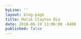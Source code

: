 ```yaml
---
byLine: ''
layout: blog-page
title: Malik Clayton Bio
date: 2018-06-19 13:06:00 -0400
published: false
---
```

